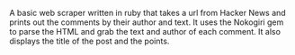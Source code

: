 A basic web scraper written in ruby that takes a url from Hacker News and prints out the comments by their author and text.
It uses the Nokogiri gem to parse the HTML and grab the text and author of each comment. 
It also displays the title of the post and the points.
